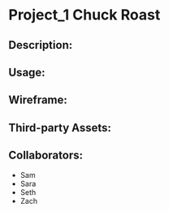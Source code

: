 # Project_1 Chuck Roast

## Description:

## Usage:

## Wireframe:

## Third-party Assets:

## Collaborators:
* Sam
* Sara
* Seth
* Zach
